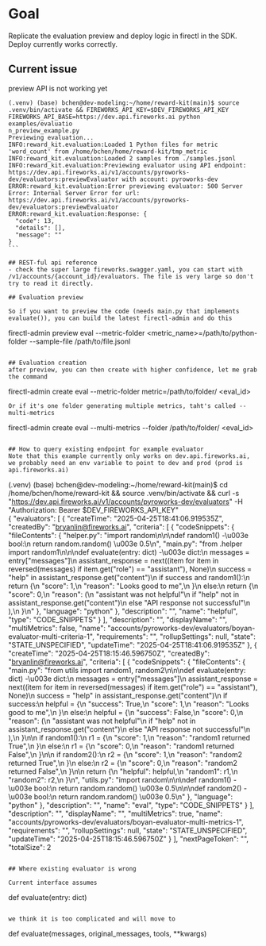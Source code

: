 # Goal
Replicate the evaluation preview and deploy logic in firectl in the SDK. Deploy currently works correctly.

## Current issue

preview API is not working yet

```
(.venv) (base) bchen@dev-modeling:~/home/reward-kit(main)$ source .venv/bin/activate && FIREWORKS_API_KEY=$DEV_FIREWORKS_API_KEY FIREWORKS_API_BASE=https://dev.api.fireworks.ai python examples/evaluatio
n_preview_example.py                                                                                                                                                                                      
Previewing evaluation...                                                                             
INFO:reward_kit.evaluation:Loaded 1 Python files for metric 'word_count' from /home/bchen/home/reward-kit/tmp_metric                                                                                      
INFO:reward_kit.evaluation:Loaded 2 samples from ./samples.jsonl                       
INFO:reward_kit.evaluation:Previewing evaluator using API endpoint: https://dev.api.fireworks.ai/v1/accounts/pyroworks-dev/evaluators:previewEvaluator with account: pyroworks-dev                        
ERROR:reward_kit.evaluation:Error previewing evaluator: 500 Server Error: Internal Server Error for url: https://dev.api.fireworks.ai/v1/accounts/pyroworks-dev/evaluators:previewEvaluator   
ERROR:reward_kit.evaluation:Response: {                                                              
  "code": 13,                                     
  "details": [],                                                                                                                                                                                          
  "message": ""                                                                                                                                                                                           
}                                                                                                                                                                                                 ```

## REST-ful api reference
- check the super large fireworks.swagger.yaml, you can start with   /v1/accounts/{account_id}/evaluators. The file is very large so don't try to read it directly.

## Evaluation preview

So if you want to preview the code (needs main.py that implements evaluate()), you can build the latest firectl-admin and do this

```
firectl-admin preview eval --metric-folder <metric_name>=/path/to/python-folder --sample-file /path/to/file.jsonl
```

## Evaluation creation
after preview, you can then create with higher confidence, let me grab the command
```
firectl-admin create eval --metric-folder metric=/path/to/folder/ <eval_id>
```
Or if it's one folder generating multiple metrics, taht's called --multi-metrics
```
firectl-admin create eval --multi-metrics --folder /path/to/folder/ <eval_id>
```

## How to query existing endpoint for example evaluator
Note that this example currently only works on dev.api.fireworks.ai, we probably need an env variable to point to dev and prod (prod is api.fireworks.ai)

```
(.venv) (base) bchen@dev-modeling:~/home/reward-kit(main)$ cd /home/bchen/home/reward-kit && source .venv/bin/activate && curl -s "https://dev.api.fireworks.ai/v1/accounts/pyroworks-dev/evaluators" -H "Authorization: Bearer $DEV_FIREWORKS_API_KEY"                                                              
{
  "evaluators": [
    {
      "createTime": "2025-04-25T18:41:06.919535Z",
      "createdBy": "bryanlin@fireworks.ai",
      "criteria": [
        {
          "codeSnippets": {
            "fileContents": {
              "helper.py": "import random\n\n\ndef random1() -\u003e bool:\n    return random.random() \u003e 0.5\n",
              "main.py": "from .helper import random1\n\n\ndef evaluate(entry: dict) -\u003e dict:\n    messages = entry[\"messages\"]\n    assistant_response = next((item for item in reversed(messages) if item.get(\"role\") == \"assistant\"), None)\n    success = \"help\" in assistant_response.get(\"content\")\n    if success and random1():\n        return {\n            \"score\": 1,\n            \"reason\": \"Looks good to me\",\n        }\n    else:\n        return {\n            \"score\": 0,\n            \"reason\": (\n                \"assistant was not helpful\"\n                if \"help\" not in assistant_response.get(\"content\")\n                else \"API response not successful\"\n            ),\n        }\n"
            },
            "language": "python"
          },
          "description": "",
          "name": "helpful",
          "type": "CODE_SNIPPETS"
        }
      ],
      "description": "",
      "displayName": "",
      "multiMetrics": false,
      "name": "accounts/pyroworks-dev/evaluators/boyan-evaluator-multi-criteria-1",
      "requirements": "",
      "rollupSettings": null,
      "state": "STATE_UNSPECIFIED",
      "updateTime": "2025-04-25T18:41:06.919535Z"
    },
    {
      "createTime": "2025-04-25T18:15:46.596750Z",
      "createdBy": "bryanlin@fireworks.ai",
      "criteria": [
        {
          "codeSnippets": {
            "fileContents": {
              "main.py": "from utils import random1, random2\n\n\ndef evaluate(entry: dict) -\u003e dict:\n    messages = entry[\"messages\"]\n    assistant_response = next((item for item in reversed(messages) if item.get(\"role\") == \"assistant\"), None)\n    success = \"help\" in assistant_response.get(\"content\")\n    if success:\n        helpful = {\n            \"success\": True,\n            \"score\": 1,\n            \"reason\": \"Looks good to me\",\n        }\n    else:\n        helpful = {\n            \"success\": False,\n            \"score\": 0,\n            \"reason\": (\n                \"assistant was not helpful\"\n                if \"help\" not in assistant_response.get(\"content\")\n                else \"API response not successful\"\n            ),\n        }\n\n    if random1():\n        r1 = {\n            \"score\": 1,\n            \"reason\": \"random1 returned True\",\n        }\n    else:\n        r1 = {\n            \"score\": 0,\n            \"reason\": \"random1 returned False\",\n        }\n\n    if random2():\n        r2 = {\n            \"score\": 1,\n            \"reason\": \"random2 returned True\",\n        }\n    else:\n        r2 = {\n            \"score\": 0,\n            \"reason\": \"random2 returned False\",\n        }\n\n    return {\n        \"helpful\": helpful,\n        \"random1\": r1,\n        \"random2\": r2,\n    }\n",
              "utils.py": "import random\n\n\ndef random1() -\u003e bool:\n    return random.random() \u003e 0.5\n\n\ndef random2() -\u003e bool:\n    return random.random() \u003e 0.5\n"
            },
            "language": "python"
          },
          "description": "",
          "name": "eval",
          "type": "CODE_SNIPPETS"
        }
      ],
      "description": "",
      "displayName": "",
      "multiMetrics": true,
      "name": "accounts/pyroworks-dev/evaluators/boyan-evaluator-multi-metrics-1",
      "requirements": "",
      "rollupSettings": null,
      "state": "STATE_UNSPECIFIED",
      "updateTime": "2025-04-25T18:15:46.596750Z"
    }
  ],
  "nextPageToken": "",
  "totalSize": 2
```

## Where existing evaluator is wrong

Current interface assumes

```
def evaluate(entry: dict)
```

we think it is too complicated and will move to

```
def evaluate(messages, original_messages, tools, **kwargs)
```
